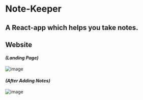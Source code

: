 # **Note-Keeper**

## A React-app which helps you take notes.

## **Website**

#### *(Landing Page)*

![image](https://user-images.githubusercontent.com/77202232/159853620-d7ce7d5c-7093-40cd-aa32-81aa5823c4dd.png)

#### *(After Adding Notes)*

![image](https://user-images.githubusercontent.com/77202232/159853925-2ada8bc7-518a-4099-b0b1-9cf3ff65c2c3.png)

